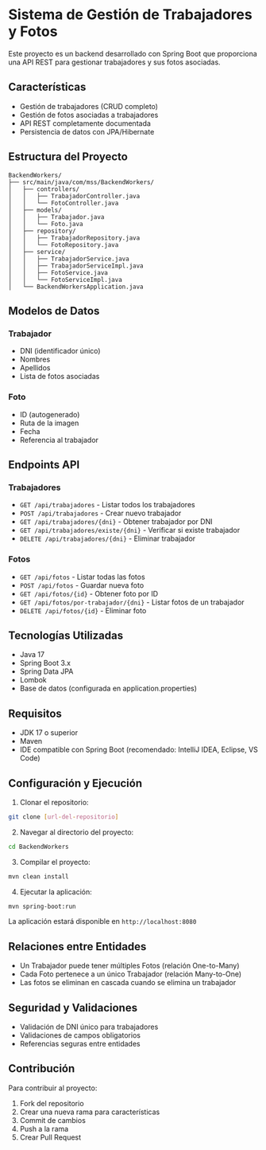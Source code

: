 # Sistema de Gestión de Trabajadores y Fotos

Este proyecto es un backend desarrollado con Spring Boot que proporciona una API REST para gestionar trabajadores y sus fotos asociadas.

## Características

- Gestión de trabajadores (CRUD completo)
- Gestión de fotos asociadas a trabajadores
- API REST completamente documentada
- Persistencia de datos con JPA/Hibernate

## Estructura del Proyecto

```
BackendWorkers/
├── src/main/java/com/mss/BackendWorkers/
│   ├── controllers/
│   │   ├── TrabajadorController.java
│   │   └── FotoController.java
│   ├── models/
│   │   ├── Trabajador.java
│   │   └── Foto.java
│   ├── repository/
│   │   ├── TrabajadorRepository.java
│   │   └── FotoRepository.java
│   ├── service/
│   │   ├── TrabajadorService.java
│   │   ├── TrabajadorServiceImpl.java
│   │   ├── FotoService.java
│   │   └── FotoServiceImpl.java
│   └── BackendWorkersApplication.java
```

## Modelos de Datos

### Trabajador
- DNI (identificador único)
- Nombres
- Apellidos
- Lista de fotos asociadas

### Foto
- ID (autogenerado)
- Ruta de la imagen
- Fecha
- Referencia al trabajador

## Endpoints API

### Trabajadores

- `GET /api/trabajadores` - Listar todos los trabajadores
- `POST /api/trabajadores` - Crear nuevo trabajador
- `GET /api/trabajadores/{dni}` - Obtener trabajador por DNI
- `GET /api/trabajadores/existe/{dni}` - Verificar si existe trabajador
- `DELETE /api/trabajadores/{dni}` - Eliminar trabajador

### Fotos

- `GET /api/fotos` - Listar todas las fotos
- `POST /api/fotos` - Guardar nueva foto
- `GET /api/fotos/{id}` - Obtener foto por ID
- `GET /api/fotos/por-trabajador/{dni}` - Listar fotos de un trabajador
- `DELETE /api/fotos/{id}` - Eliminar foto

## Tecnologías Utilizadas

- Java 17
- Spring Boot 3.x
- Spring Data JPA
- Lombok
- Base de datos (configurada en application.properties)

## Requisitos

- JDK 17 o superior
- Maven
- IDE compatible con Spring Boot (recomendado: IntelliJ IDEA, Eclipse, VS Code)

## Configuración y Ejecución

1. Clonar el repositorio:
```bash
git clone [url-del-repositorio]
```

2. Navegar al directorio del proyecto:
```bash
cd BackendWorkers
```

3. Compilar el proyecto:
```bash
mvn clean install
```

4. Ejecutar la aplicación:
```bash
mvn spring-boot:run
```

La aplicación estará disponible en `http://localhost:8080`

## Relaciones entre Entidades

- Un Trabajador puede tener múltiples Fotos (relación One-to-Many)
- Cada Foto pertenece a un único Trabajador (relación Many-to-One)
- Las fotos se eliminan en cascada cuando se elimina un trabajador

## Seguridad y Validaciones

- Validación de DNI único para trabajadores
- Validaciones de campos obligatorios
- Referencias seguras entre entidades

## Contribución

Para contribuir al proyecto:

1. Fork del repositorio
2. Crear una nueva rama para características
3. Commit de cambios
4. Push a la rama
5. Crear Pull Request

